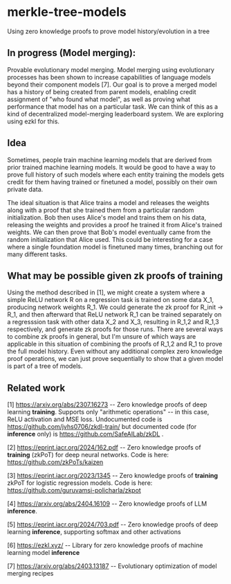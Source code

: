 # merkle-tree-models
Using zero knowledge proofs to prove model history/evolution in a tree

## In progress (Model merging):
Provable evolutionary model merging. Model merging using evolutionary processes has been shown to increase capabilities of language models beyond their component models [7]. Our goal is to prove a merged model has a history of being created from parent models, enabling credit assignment of "who found what model", as well as proving what performance that model has on a particular task. We can think of this as a kind of decentralized model-merging leaderboard system. We are exploring using ezkl for this.

## Idea
Sometimes, people train machine learning models that are derived from prior trained machine learning models. It would be good to have a way to prove full history of such models where each entity training the models gets credit for them having trained or finetuned a model, possibly on their own private data.

The ideal situation is that Alice trains a model and releases the weights along with a proof that she trained them from a particular random initialization. Bob then uses Alice's model and trains them on his data, releasing the weights and provides a proof he trained it from Alice's trained weights. We can then prove that Bob's model eventually came from the random initialization that Alice used. This could be interesting for a case where a single foundation model is finetuned many times, branching out for many different tasks.

## What may be possible given zk proofs of training
Using the method described in [1], we might create a system where a simple ReLU network R on a regression task is trained on some data X_1, producing network weights R_1. We could generate the zk proof for R_init -> R_1, and then afterward that ReLU network R_1 can be trained separately on a regresssion task with other data X_2 and X_3, resulting in R_1,2 and R_1,3 respectively, and generate zk proofs for those runs. There are several ways to combine zk proofs in general, but I'm unsure of which ways are applicable in this situation of combining the proofs of R_1,2 and R_1 to prove the full model history. Even without any additional complex zero knowledge proof operations, we can just prove sequentially to show that a given model is part of a tree of models.

## Related work
[1] https://arxiv.org/abs/2307.16273 -- Zero knowledge proofs of deep learning **training**. Supports only "arithmetic operations" -- in this case, ReLU activation and MSE loss. Undocumented code is https://github.com/jvhs0706/zkdl-train/ but documented code (for **inference** only) is https://github.com/SafeAILab/zkDL .

[2] https://eprint.iacr.org/2024/162.pdf -- Zero knowledge proofs of **training** (zkPoT) for deep neural networks. Code is here: https://github.com/zkPoTs/kaizen

[3] https://eprint.iacr.org/2023/1345 -- Zero knowledge proofs of **training** zkPoT for logistic regression models. Code is here: https://github.com/guruvamsi-policharla/zkpot

[4] https://arxiv.org/abs/2404.16109 -- Zero knowledge proofs of LLM **inference**.

[5] https://eprint.iacr.org/2024/703.pdf -- Zero knowledge proofs of deep learning **inference**, supporting softmax and other activations

[6] https://ezkl.xyz/ -- Library for zero knowledge proofs of machine learning model **inference**

[7] https://arxiv.org/abs/2403.13187 -- Evolutionary optimization of model merging recipes


